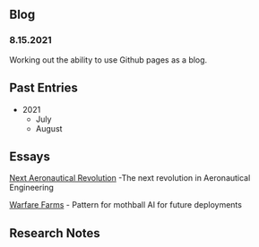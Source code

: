 ## Blog

### 8.15.2021 
Working out the ability to use Github pages as a blog. 

## Past Entries

* 2021
  * July
  * August  

## Essays

[Next Aeronautical Revolution](https://jsanecki.github.io/outsidethetesseract) -The next revolution in Aeronautical Engineering

[Warfare Farms](https://jsanecki.github.io/outsidethetesseract) - Pattern for mothball AI for future deployments

## Research Notes
